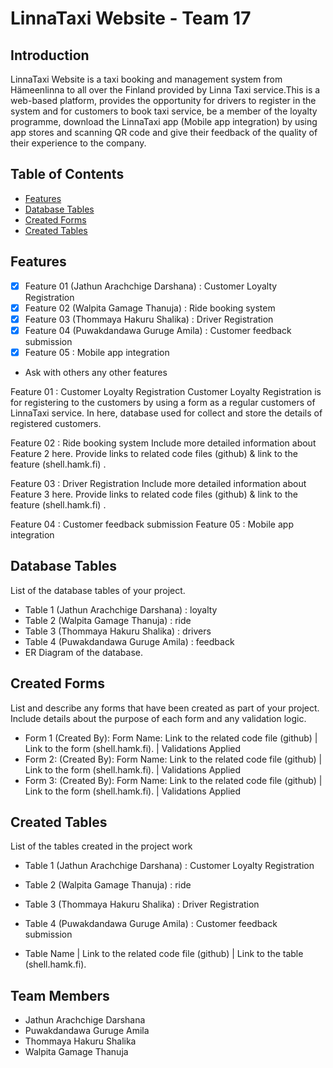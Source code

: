 # LinnaTaxi Website - Team 17

## Introduction

LinnaTaxi Website is a taxi booking and management system from Hämeenlinna to all over the Finland provided by Linna Taxi service.This is a web-based platform, provides the opportunity for drivers to register in the system and for customers to book taxi service, be a member of the loyalty programme, download the LinnaTaxi app (Mobile app integration) by using app stores and scanning QR code and give their feedback of the quality of their experience to the company.

## Table of Contents

- [Features](#features)
- [Database Tables](#database-tables)
- [Created Forms](#created-forms)
- [Created Tables](#created-tables)

## Features

 - [x] Feature 01 (Jathun Arachchige Darshana) : Customer Loyalty Registration
 - [x] Feature 02 (Walpita Gamage Thanuja) : Ride booking system
 - [x] Feature 03 (Thommaya Hakuru Shalika) : Driver Registration 
 - [x] Feature 04 (Puwakdandawa Guruge Amila) : Customer feedback submission
 - [x] Feature 05 : Mobile app integration

 - Ask with others any other features


Feature 01 : Customer Loyalty Registration
Customer Loyalty Registration is for registering to the customers by using a form as a regular customers of LinnaTaxi service. In here, database used for collect and store the details of registered customers.

Feature 02 : Ride booking system
Include more detailed information about Feature 2 here. Provide links to related code files (github) & link to the feature (shell.hamk.fi) .

Feature 03 : Driver Registration
Include more detailed information about Feature 3 here. Provide links to related code files (github) & link to the feature (shell.hamk.fi) .

Feature 04 : Customer feedback submission
Feature 05 : Mobile app integration

## Database Tables
List of the database tables of your project.

- Table 1 (Jathun Arachchige Darshana) : loyalty
- Table 2 (Walpita Gamage Thanuja) : ride 
- Table 3 (Thommaya Hakuru Shalika) : drivers
- Table 4 (Puwakdandawa Guruge Amila) : feedback
- ER Diagram of the database.

## Created Forms
List and describe any forms that have been created as part of your project. Include details about the purpose of each form and any validation logic.

- Form 1 (Created By): Form Name: Link to the related code file (github) | Link to the form (shell.hamk.fi). | Validations Applied
- Form 2: (Created By): Form Name: Link to the related code file (github) | Link to the form (shell.hamk.fi). | Validations Applied
- Form 3: (Created By): Form Name: Link to the related code file (github) | Link to the form (shell.hamk.fi). | Validations Applied

## Created Tables

List of the tables created in the project work

- Table 1 (Jathun Arachchige Darshana) : Customer Loyalty Registration
- Table 2 (Walpita Gamage Thanuja) : ride 
- Table 3 (Thommaya Hakuru Shalika) : Driver Registration
- Table 4 (Puwakdandawa Guruge Amila) : Customer feedback submission

- Table Name | Link to the related code file (github) | Link to the table (shell.hamk.fi).

## Team Members

- Jathun Arachchige Darshana
- Puwakdandawa Guruge Amila
- Thommaya Hakuru Shalika
- Walpita Gamage Thanuja